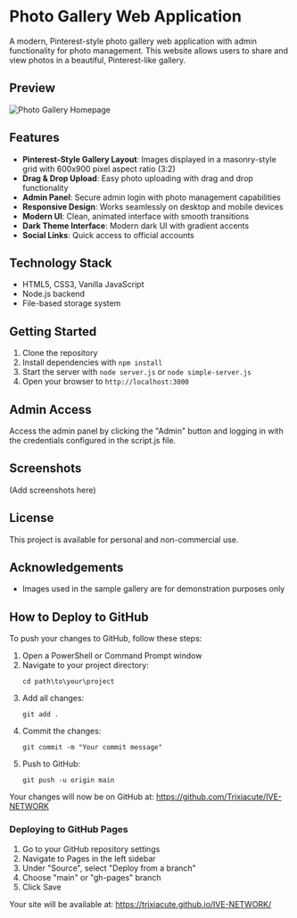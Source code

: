 # Photo Gallery Web Application

A modern, Pinterest-style photo gallery web application with admin functionality for photo management. This website allows users to share and view photos in a beautiful, Pinterest-like gallery.

## Preview

![Photo Gallery Homepage](https://github.com/user-attachments/assets/6236f35b-0588-41f3-bf07-8ef42546572e)

## Features

- **Pinterest-Style Gallery Layout**: Images displayed in a masonry-style grid with 600x900 pixel aspect ratio (3:2)
- **Drag & Drop Upload**: Easy photo uploading with drag and drop functionality
- **Admin Panel**: Secure admin login with photo management capabilities
- **Responsive Design**: Works seamlessly on desktop and mobile devices
- **Modern UI**: Clean, animated interface with smooth transitions
- **Dark Theme Interface**: Modern dark UI with gradient accents
- **Social Links**: Quick access to official accounts

## Technology Stack

- HTML5, CSS3, Vanilla JavaScript
- Node.js backend
- File-based storage system

## Getting Started

1. Clone the repository
2. Install dependencies with `npm install`
3. Start the server with `node server.js` or `node simple-server.js`
4. Open your browser to `http://localhost:3000`

## Admin Access

Access the admin panel by clicking the "Admin" button and logging in with the credentials configured in the script.js file.

## Screenshots

(Add screenshots here)

## License

This project is available for personal and non-commercial use.

## Acknowledgements

- Images used in the sample gallery are for demonstration purposes only

## How to Deploy to GitHub

To push your changes to GitHub, follow these steps:

1. Open a PowerShell or Command Prompt window
2. Navigate to your project directory:
   ```
   cd path\to\your\project
   ```
3. Add all changes:
   ```
   git add .
   ```
4. Commit the changes:
   ```
   git commit -m "Your commit message"
   ```
5. Push to GitHub:
   ```
   git push -u origin main
   ```

Your changes will now be on GitHub at: https://github.com/Trixiacute/IVE-NETWORK

### Deploying to GitHub Pages

1. Go to your GitHub repository settings
2. Navigate to Pages in the left sidebar
3. Under "Source", select "Deploy from a branch"
4. Choose "main" or "gh-pages" branch
5. Click Save

Your site will be available at: https://trixiacute.github.io/IVE-NETWORK/
